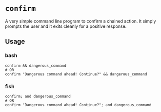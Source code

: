 # `confirm`

A very simple command line program to confirm a chained action. It simply prompts the user and it exits cleanly for a positive response.

## Usage

### bash

```
confirm && dangerous_command
# OR
confirm "Dangerous command ahead! Continue?" && dangerous_command
```

### fish

```
confirm; and dangerous_command
# OR
confirm "Dangerous command ahead! Continue?"; and dangerous_command
```
